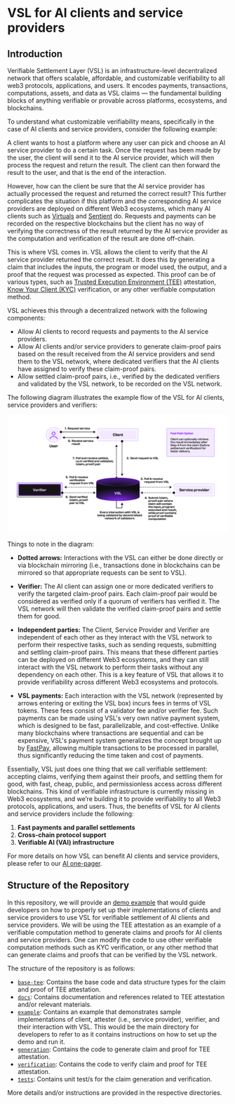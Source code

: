 # VSL for AI clients and service providers

## Introduction

Verifiable Settlement Layer (VSL) is an infrastructure-level decentralized network that offers 
scalable, affordable, and customizable verifiability to all web3 protocols, applications, and users. 
It encodes payments, transactions, computations, assets, and data as VSL claims — the fundamental building 
blocks of anything verifiable or provable across platforms, ecosystems, and blockchains.

To understand what customizable verifiability means, specifically in the case of AI clients and service providers,
consider the following example:

A client wants to host a platform where any user can pick and choose an AI service provider to do a certain task.
Once the request has been made by the user, the client will send it to the AI service provider, which will then
process the request and return the result. The client can then forward the result to the user, and that is the end
of the interaction. 

However, how can the client be sure that the AI service provider has actually processed the request
and returned the correct result? This further complicates the situation if this platform and the corresponding AI service
providers are deployed on different Web3 ecosystems, which many AI clients such as [Virtuals](https://whitepaper.virtuals.io/)
and [Sentient](https://www.sentient.xyz/) do. Requests and payments can be recorded on the respective blockchains but
the client has no way of verifying the correctness of the result returned by the AI service provider as the computation
and verification of the result are done off-chain. 

This is where VSL comes in. VSL allows the client to
verify that the AI service provider returned the correct result. It does this by generating a claim that includes the
inputs, the program or model used, the output, and a proof that the request was processed as expected.
This proof can be of various types, such as
[Trusted Execution Environment (TEE)](https://en.wikipedia.org/wiki/Trusted_execution_environment) attestation, 
[Know Your Client (KYC)](https://en.wikipedia.org/wiki/Know_your_customer) verification, or any other verifiable computation method.

VSL achieves this through a decentralized network with the following components:
- Allow AI clients to record requests and payments to the AI service providers.
- Allow AI clients and/or service providers to generate claim-proof pairs based on the result received from the AI service providers and send them to the VSL network, where dedicated verifiers that the AI clients have assigned to verify these claim-proof pairs.
- Allow settled claim-proof pairs, i.e., verified by the dedicated verifiers and validated by the VSL network, to be recorded on the VSL network.

The following diagram illustrates the example flow of the VSL for AI clients, service providers and verifiers:

![Diagram of VSL for AI clients, service providers and verifiers](docs/img/vsl-client-service-verifier.jpg)

Things to note in the diagram:

- **Dotted arrows:** Interactions with the VSL can either be done directly or via blockchain mirroring (i.e., transactions 
done in blockchains can be mirrored so that appropriate requests can be sent to VSL).

- **Verifier:** The AI client can assign one or more dedicated verifiers to verify the targeted claim-proof pairs. Each claim-proof
pair would be considered as verified only if a quorum of verifiers has verified it. The VSL network will then validate
the verified claim-proof pairs and settle them for good.

- **Independent parties:** The Client, Service Provider and Verifier are independent of each other as they interact with the VSL 
network to perform their respective tasks, such as sending requests, submitting and settling claim-proof pairs. This means 
that these different parties can be deployed on different Web3 ecosystems, and they can still interact with the VSL network
to perform their tasks without any dependency on each other. This is a key feature of VSL that allows it to provide verifiability
across different Web3 ecosystems and protocols.

- **VSL payments:** Each interaction with the VSL network (represented by arrows entering or exiting the VSL box) incurs fees in terms 
of VSL tokens. These fees consist of a validator fee and/or verifier fee. Such payments can be made using VSL's very own native payment 
system, which is designed to be fast, parallelizable, and cost-effective. Unlike many blockchains where transactions are sequential and 
can be expensive, VSL's payment system generalizes the concept brought up by [FastPay](https://dl.acm.org/doi/abs/10.1145/3419614.3423249),
allowing multiple transactions to be processed in parallel, thus significantly reducing the time taken and cost of payments.

Essentially, VSL just does one thing that we call verifiable settlement: accepting claims, verifying them against their proofs, and settling 
them for good, with fast, cheap, public, and permissionless access across different blockchains. This kind of verifiable infrastructure is currently 
missing in Web3 ecosystems, and we’re building it to provide verifiability to all Web3 protocols, applications, and users. Thus, the
benefits of VSL for AI clients and service providers include the following:

1. **Fast payments and parallel settlements**
2. **Cross-chain protocol support**
3. **Verifiable AI (VAI) infrastructure**

For more details on how VSL can benefit AI clients and service providers, please refer to our [AI one-pager](docs/Pi_Squared_AI_One_Pager.pdf).


## Structure of the Repository

In this repository, we will provide an [demo example](example/) that would guide developers on how to properly set up their implementations of 
clients and service providers to use VSL for verifiable settlement of AI clients and service providers.
We will be using the TEE attestation as an example of a verifiable computation method to generate claims and proofs for 
AI clients and service providers. One can modify the code to use other verifiable computation methods such as KYC verification,
or any other method that can generate claims and proofs that can be verified by the VSL network.

The structure of the repository is as follows:

- [`base-tee`](base-tee/): Contains the base code and data structure types for the claim and proof of TEE attestation.
- [`docs`](docs/): Contains documentation and references related to TEE attestation and/or relevant materials.
- [`example`](example/): Contains an example that demonstrates sample implementations of client, attester (i.e., service provider), verifier, and
their interaction with VSL. This would be the main directory for developers to refer to as it contains instructions on how to set up the demo and 
run it.
- [`generation`](generation/): Contains the code to generate claim and proof for TEE attestation.
- [`verification`](verification/): Contains the code to verify claim and proof for TEE attestation.
- [`tests`](tests/): Contains unit test/s for the claim generation and verification.

More details and/or instructions are provided in the respective directories. 
